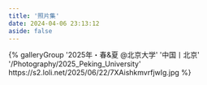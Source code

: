 ```yaml
---
title: '照片集'
date: 2024-04-06 23:13:12
aside: false
---
```

<div class="gallery-group-main">
{% galleryGroup '2025年・春&夏 @北京大学' '中国丨北京' '/Photography/2025_Peking_University' https://s2.loli.net/2025/06/22/7XAishkmvrfjwIg.jpg %}
</div>
